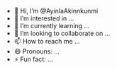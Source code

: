 - 👋 Hi, I’m @AyinlaAkinnkunmi
- 👀 I’m interested in ...
- 🌱 I’m currently learning ...
- 💞️ I’m looking to collaborate on ...
- 📫 How to reach me ...
- 😄 Pronouns: ...
- ⚡ Fun fact: ...

<!---
AyinlaAkinnkunmi/AyinlaAkinnkunmi is a ✨ special ✨ repository because its `README.md` (this file) appears on your GitHub profile.
You can click the Preview link to take a look at your changes.
--->
